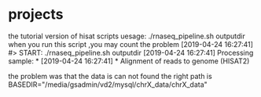 # projects
the  tutorial version of hisat  scripts uesage:
./rnaseq_pipeline.sh  outputdir  
when you run this script ,you may count the problem 
[2019-04-24 16:27:41] #> START:  ./rnaseq_pipeline.sh outputdir
[2019-04-24 16:27:41] Processing sample: *
[2019-04-24 16:27:41]    * Alignment of reads to genome (HISAT2)

the problem was that the data is can not found 
the right path is BASEDIR="/media/gsadmin/vd2/mysql/chrX_data/chrX_data"
